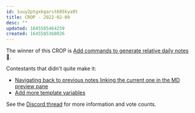 ```yaml
---
id: 1uuy2ptgxkgarst685kya9t
title: CROP - 2022-02-09
desc: ""
updated: 1645585464259
created: 1645585368026
---
```


The winner of this CROP is [Add commands to generate relative daily notes](https://github.com/dendronhq/dendron/issues/2242) 🎉.

Contestants that didn't quite make it:

-   [Navigating back to previous notes linking the current one in the MD preview pane](https://github.com/dendronhq/dendron/issues/236)
-   [Add more template variables](https://github.com/dendronhq/dendron/issues/2241)

See the [Discord thread](https://discord.com/channels/717965437182410783/739186036495876126/941024863743778866) for more information and vote counts.
